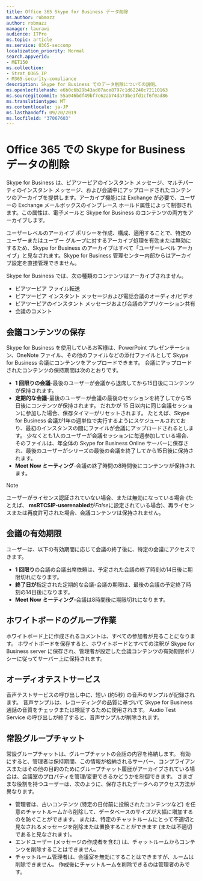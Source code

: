 ```yaml
---
title: Office 365 Skype for Business データ削除
ms.author: robmazz
author: robmazz
manager: laurawi
audience: ITPro
ms.topic: article
ms.service: O365-seccomp
localization_priority: Normal
search.appverid:
- MET150
ms.collection:
- Strat_O365_IP
- M365-security-compliance
description: Skype for Business でのデータ削除についての説明。
ms.openlocfilehash: e6b0c6b29b43ad07ace8797c1d62240c72110163
ms.sourcegitcommit: 55a046bdf49bf7c62ab74da73be1fd1cf6f0ad86
ms.translationtype: MT
ms.contentlocale: ja-JP
ms.lasthandoff: 09/20/2019
ms.locfileid: "37067603"
---
```

# <a name="skype-for-business-data-deletion-in-office-365"></a>Office 365 での Skype for Business データの削除

Skype for Business は、ピアツーピアのインスタント メッセージ、マルチパーティのインスタント メッセージ、および会議中にアップロードされたコンテンツのアーカイブを提供します。アーカイブ機能には Exchange が必要で、ユーザーの Exchange メールボックスのインプレース ホールド属性によって制御されます。この属性は、電子メールと Skype for Business のコンテンツの両方をアーカイブします。

ユーザーレベルのアーカイブ ポリシーを作成、構成、適用することで、特定のユーザーまたはユーザー グループに対するアーカイブ処理を有効または無効にするため、Skype for Business のアーカイブはすべて「ユーザーレベル アーカイブ」と見なされます。Skype for Business 管理センター内部からはアーカイブ設定を直接管理できません。

Skype for Business では、次の種類のコンテンツはアーカイブされません。 
- ピアツーピア ファイル転送
- ピアツーピア インスタント メッセージおよび電話会議のオーディオ/ビデオ
- ピアツーピアのインスタント メッセージおよび会議のアプリケーション共有
- 会議のコメント 

## <a name="meeting-content-retention"></a>会議コンテンツの保存
Skype for Business を使用しているお客様は、PowerPoint プレゼンテーション、OneNote ファイル、その他のファイルなどの添付ファイルとして Skype for Business 会議にコンテンツをアップロードできます。 会議にアップロードされたコンテンツの保持期間は次のとおりです。
- **1 回限りの会議**-最後のユーザーが会議から退席してから15日後にコンテンツが保持されます。
- **定期的な会議**-最後のユーザーが会議の最後のセッションを終了してから15日後にコンテンツが保持されます。 だれかが 15 日以内に同じ会議セッションに参加した場合、保存タイマーがリセットされます。 たとえば、Skype for Business 会議が1年の週単位で実行するようにスケジュールされており、最初のインスタンスの間にファイルが会議にアップロードされるとします。 少なくとも1人のユーザーが会議セッションに毎週参加している場合、そのファイルは、年全体の Skype for Business Online サーバーに保存され、最後のユーザーがシリーズの最後の会議を終了してから15日後に保持されます。
- **Meet Now ミーティング**-会議の終了時間の8時間後にコンテンツが保持されます。

> [!NOTE]
> ユーザーがライセンス認証されていない場合、または無効になっている場合 (たとえば、 **msRTCSIP-userenabled**が*False*に設定されている場合)、再ライセンスまたは再度許可された場合、会議コンテンツは保持されません。

## <a name="meeting-expiration"></a>会議の有効期限
ユーザーは、以下の有効期間に応じて会議の終了後に、特定の会議にアクセスできます。
- **1 回限り**の会議の会議出席依頼は、予定された会議の終了時刻の14日後に期限切れになります。
- **終了日が**指定された定期的な会議-会議の期限は、最後の会議の予定終了時刻の14日後になります。
- **Meet Now ミーティング**-会議は8時間後に期限切れになります。

## <a name="whiteboard-collaboration"></a>ホワイトボードのグループ作業
ホワイトボード上に作成されるコメントは、すべての参加者が見ることになります。 ホワイトボードを保存すると、ホワイトボードとすべての注釈が Skype for Business server に保存され、管理者が設定した会議コンテンツの有効期限ポリシーに従ってサーバー上に保持されます。

## <a name="audio-test-service"></a>オーディオテストサービス
音声テストサービスの呼び出し中に、短い (約5秒) の音声のサンプルが記録されます。 音声サンプルは、レコーディングの品質に基づいて Skype for Business 通話の音質をチェックまたは検証するために使用されます。 Audio Test Service の呼び出しが終了すると、音声サンプルが削除されます。

## <a name="persistent-group-chat"></a>常設グループチャット
常設グループチャットは、グループチャットの会話の内容を格納します。 有効にすると、管理者は保持期間、この情報が格納されるサーバー、コンプライアンスまたはその他の目的のためにグループチャット履歴がアーカイブされている場合は、会議室のプロパティを管理/変更できるかどうかを制御できます。 さまざまな役割を持つユーザーは、次のように、保存されたデータへのアクセス方法が異なります。
- 管理者は、古いコンテンツ (特定の日付前に投稿されたコンテンツなど) を任意のチャットルームから削除して、データベースのサイズが大幅に増加するのを防ぐことができます。 または、特定のチャットルームにとって不適切と見なされるメッセージを削除または置換することができます (または不適切であると見なされます)。
- エンドユーザー (メッセージの作成者を含む) は、チャットルームからコンテンツを削除することはできません。
- チャットルーム管理者は、会議室を無効にすることはできますが、ルームは削除できません。 作成後にチャットルームを削除できるのは管理者のみです。